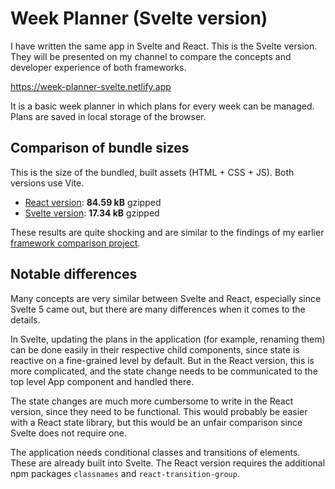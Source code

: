 # Week Planner (Svelte version)

I have written the same app in Svelte and React. This is the Svelte version. They will be presented on my channel to compare the concepts and developer experience of both frameworks.

https://week-planner-svelte.netlify.app

It is a basic week planner in which plans for every week can be managed. Plans are saved in local storage of the browser.

## Comparison of bundle sizes

This is the size of the bundled, built assets (HTML + CSS + JS). Both versions use Vite.

-   [React version](https://github.com/ScriptRaccoon/week-planning-react): **84.59 kB** gzipped
-   [Svelte version](https://github.com/ScriptRaccoon/week-planning-svelte): **17.34 kB** gzipped

These results are quite shocking and are similar to the findings of my earlier [framework comparison project](https://github.com/ScriptRaccoon/shopping-list-frameworks).

## Notable differences

Many concepts are very similar between Svelte and React, especially since Svelte 5 came out, but there are many differences when it comes to the details.

In Svelte, updating the plans in the application (for example, renaming them) can be done easily in their respective child components, since state is reactive on a fine-grained level by default. But in the React version, this is more complicated, and the state change needs to be communicated to the top level App component and handled there.

The state changes are much more cumbersome to write in the React version, since they need to be functional. This would probably be easier with a React state library, but this would be an unfair comparison since Svelte does not require one.

The application needs conditional classes and transitions of elements. These are already built into Svelte. The React version requires the additional npm packages `classnames` and `react-transition-group`.
